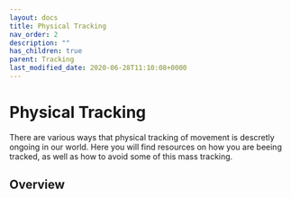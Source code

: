 ```yaml
---
layout: docs
title: Physical Tracking
nav_order: 2
description: ""
has_children: true
parent: Tracking
last_modified_date: 2020-06-28T11:10:08+0000
---
```


# Physical Tracking

There are various ways that physical tracking of movement is descretly ongoing in our world. Here you will find resources on how you are beeing tracked, as well as how to avoid some of this mass tracking.

## Overview

